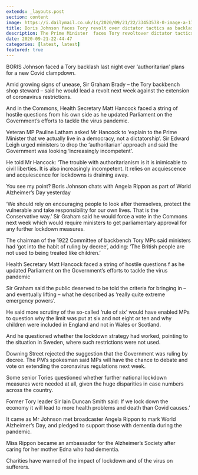 ```yaml
---
extends: _layouts.post
section: content
image: https://i.dailymail.co.uk/1s/2020/09/21/22/33453578-0-image-a-17_1600722637932.jpg 
title: Boris Johnson faces Tory revolt over dictator tactics as backlash grows over his plans 
description: The Prime Minister  faces Tory revoltover dictator tactics over his authoritarian plans for a new Covid clampdown. 
date: 2020-09-21-22-44-47 
categories: [latest, latest] 
featured: true 
--- 
```

BORIS Johnson faced a Tory backlash last night over ‘authoritarian’ plans for a new Covid clampdown.

Amid growing signs of unease, Sir Graham Brady – the Tory backbench shop steward – said he would lead a revolt next week against the extension of coronavirus restrictions.

And in the Commons, Health Secretary Matt Hancock faced a string of hostile questions from his own side as he updated Parliament on the Government’s efforts to tackle the virus pandemic.

Veteran MP Pauline Latham asked Mr Hancock to ‘explain to the Prime Minister that we actually live in a democracy, not a dictatorship’. Sir Edward Leigh urged ministers to drop the ‘authoritarian’ approach and said the Government was looking ‘increasingly incompetent’.

He told Mr Hancock: ‘The trouble with authoritarianism is it is inimicable to civil liberties. It is also increasingly incompetent. It relies on acquiescence and acquiescence for lockdowns is draining away.

You see my point? Boris Johnson chats with Angela Rippon as part of World Alzheimer’s Day yesterday

‘We should rely on encouraging people to look after themselves, protect the vulnerable and take responsibility for our own lives. That is the Conservative way.’ Sir Graham said he would force a vote in the Commons next week which would require ministers to get parliamentary approval for any further lockdown measures.

The chairman of the 1922 Committee of backbench Tory MPs said ministers had ‘got into the habit of ruling by decree’, adding: ‘The British people are not used to being treated like children.’

Health Secretary Matt Hancock faced a string of hostile questions f as he updated Parliament on the Government’s efforts to tackle the virus pandemic

Sir Graham said the public deserved to be told the criteria for bringing in – and eventually lifting – what he described as ‘really quite extreme emergency powers’.

He said more scrutiny of the so-called ‘rule of six’ would have enabled MPs to question why the limit was put at six and not eight or ten and why children were included in England and not in Wales or Scotland.

And he questioned whether the lockdown strategy had worked, pointing to the situation in Sweden, where such restrictions were not used. 

Downing Street rejected the suggestion that the Government was ruling by decree. The PM’s spokesman said MPs will have the chance to debate and vote on extending the coronavirus regulations next week.

Some senior Tories questioned whether further national lockdown measures were needed at all, given the huge disparities in case numbers across the country.

Former Tory leader Sir Iain Duncan Smith said: If we lock down the economy it will lead to more health problems and death than Covid causes.’

It came as Mr Johnson met broadcaster Angela Rippon to mark World Alzheimer’s Day, and pledged to support those with dementia during the pandemic.

Miss Rippon became an ambassador for the Alzheimer’s Society after caring for her mother Edna who had dementia.

Charities have warned of the impact of lockdown and of the virus on sufferers.

